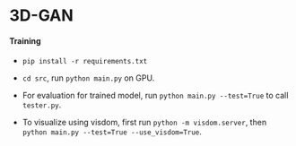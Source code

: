# 3D-GAN

#### Training
* `pip install -r requirements.txt`
* `cd src`, run `python main.py` on GPU.
  
* For evaluation for trained model, run `python main.py --test=True` to call `tester.py`.
* To visualize using visdom, first run `python -m visdom.server`, then `python main.py --test=True --use_visdom=True`.
